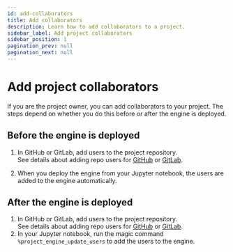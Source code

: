 ```yaml
---
id: add-collaborators
title: Add collaborators
description: Learn how to add collaborators to a project.
sidebar_label: Add project collaborators
sidebar_position: 1
pagination_prev: null
pagination_next: null
---
```


# Add project collaborators

If you are the project owner, you can add collaborators to your project. The steps depend on whether you do this before or after the engine is deployed.


## Before the engine is deployed

1. In GitHub or GitLab, add users to the project repository.<br/>
See details about adding repo users for [GitHub](https://docs.github.com/en/repositories/managing-your-repositorys-settings-and-features/managing-repository-settings/managing-teams-and-people-with-access-to-your-repository) or [GitLab](https://docs.gitlab.com/ee/user/project/members/#add-users-to-a-project).

2. When you deploy the engine from your Jupyter notebook, the users are added to the engine automatically.


## After the engine is deployed

1. In GitHub or GitLab, add users to the project repository.<br/>
See details about adding repo users for [GitHub](https://docs.github.com/en/repositories/managing-your-repositorys-settings-and-features/managing-repository-settings/managing-teams-and-people-with-access-to-your-repository) or [GitLab](https://docs.gitlab.com/ee/user/project/members/#add-users-to-a-project).
2. In your Jupyter notebook, run the magic command `%project_engine_update_users` to add the users to the engine.

